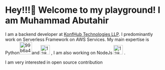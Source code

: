# Hey!!!👋 Welcome to my playground! I am Muhammad Abutahir

I am a backend developer at [KonfHub Technologies LLP](https://konfhub.com/). I predominantly work on Serverless Framework 
on AWS Services. My main expertise is Python<img src="https://user-images.githubusercontent.com/61512822/189905630-9516ed28-c012-4580-8b6e-dc2ce9598164.png" alt="99b6a4fc-4aee-4bfb-a5b6-d1c294a6d12c" width='40'/>and <img src="https://user-images.githubusercontent.com/61512822/189907769-d0405a32-784b-415b-820c-4fe8711443e8.png" alt="1280px-Amazon_Web_Services_Logo svg" width='30'/>
, I am also working on NodeJs <img src="https://user-images.githubusercontent.com/61512822/189908683-60ce12e0-560e-4fa8-af81-33edff6dd7da.png" alt="1280px-Node js_logo svg" width='30'/>
.

I am very interested in open source contribution

